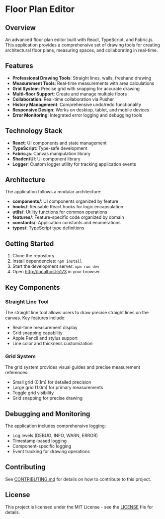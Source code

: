 
# Floor Plan Editor

## Overview

An advanced floor plan editor built with React, TypeScript, and Fabric.js. This application provides a comprehensive set of drawing tools for creating architectural floor plans, measuring spaces, and collaborating in real-time.

## Features

- **Professional Drawing Tools**: Straight lines, walls, freehand drawing
- **Measurement Tools**: Real-time measurements with area calculations
- **Grid System**: Precise grid with snapping for accurate drawing
- **Multi-floor Support**: Create and manage multiple floors
- **Collaboration**: Real-time collaboration via Pusher
- **History Management**: Comprehensive undo/redo functionality
- **Responsive Design**: Works on desktop, tablet, and mobile devices
- **Error Monitoring**: Integrated error logging and debugging tools

## Technology Stack

- **React**: UI components and state management
- **TypeScript**: Type-safe development
- **Fabric.js**: Canvas manipulation library
- **Shadcn/UI**: UI component library
- **Logger**: Custom logger utility for tracking application events

## Architecture

The application follows a modular architecture:

- **components/**: UI components organized by feature
- **hooks/**: Reusable React hooks for logic encapsulation
- **utils/**: Utility functions for common operations
- **features/**: Feature-specific code organized by domain
- **constants/**: Application constants and enumerations
- **types/**: TypeScript type definitions

## Getting Started

1. Clone the repository
2. Install dependencies: `npm install`
3. Start the development server: `npm run dev`
4. Open [http://localhost:5173](http://localhost:5173) in your browser

## Key Components

### Straight Line Tool

The straight line tool allows users to draw precise straight lines on the canvas. Key features include:
- Real-time measurement display
- Grid snapping capability
- Apple Pencil and stylus support
- Line color and thickness customization

### Grid System

The grid system provides visual guides and precise measurement references:
- Small grid (0.1m) for detailed precision
- Large grid (1.0m) for primary measurements
- Toggle grid visibility
- Grid snapping for precise drawing

## Debugging and Monitoring

The application includes comprehensive logging:
- Log levels (DEBUG, INFO, WARN, ERROR)
- Timestamp-based logging
- Component-specific logging
- Event tracking for drawing operations

## Contributing

See [CONTRIBUTING.md](./CONTRIBUTING.md) for details on how to contribute to this project.

## License

This project is licensed under the MIT License - see the [LICENSE](./LICENSE) file for details.
